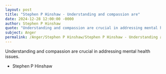 ```yaml
---
layout: post
title: "Stephen P Hinshaw - Understanding and compassion are"
date: 2024-12-28 12:00:00 -0000
author: Stephen P Hinshaw
quote: "Understanding and compassion are crucial in addressing mental health issues."
subject: Anger
permalink: /Anger/Stephen P Hinshaw/Stephen P Hinshaw - Understanding and compassion are
---
```


Understanding and compassion are crucial in addressing mental health issues.

- Stephen P Hinshaw
